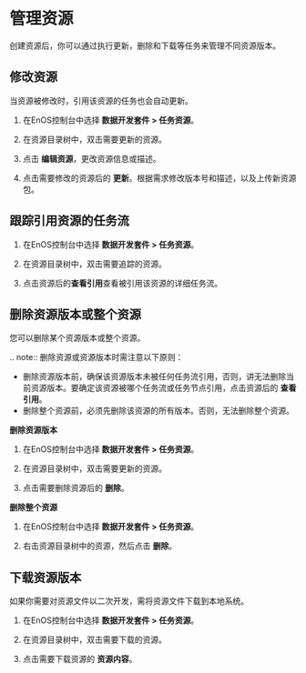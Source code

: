 # 管理资源

创建资源后，你可以通过执行更新，删除和下载等任务来管理不同资源版本。


## 修改资源<edit>

当资源被修改时，引用该资源的任务也会自动更新。

1. 在EnOS控制台中选择 **数据开发套件 > 任务资源**。

2. 在资源目录树中，双击需要更新的资源。

3. 点击 **编辑资源**，更改资源信息或描述。

4. 点击需要修改的资源后的 **更新**。根据需求修改版本号和描述，以及上传新资源包。


## 跟踪引用资源的任务流<trace>

1. 在EnOS控制台中选择 **数据开发套件 > 任务资源**。

2. 在资源目录树中，双击需要追踪的资源。

3. 点击资源后的**查看引用**查看被引用该资源的详细任务流。


## 删除资源版本或整个资源<delete>

您可以删除某个资源版本或整个资源。

.. note:: 删除资源或资源版本时需注意以下原则：
   - 删除资源版本前，确保该资源版本未被任何任务流引用，否则，讲无法删除当前资源版本。要确定该资源被哪个任务流或任务节点引用，点击资源后的 **查看引用**。
   - 删除整个资源前，必须先删除该资源的所有版本。否则，无法删除整个资源。


**删除资源版本**

1. 在EnOS控制台中选择 **数据开发套件 > 任务资源**。

2. 在资源目录树中，双击需要更新的资源。

3. 点击需要删除资源后的 **删除**。

**删除整个资源**

1. 在EnOS控制台中选择 **数据开发套件 > 任务资源**。

2. 右击资源目录树中的资源，然后点击 **删除**。


## 下载资源版本<download>

如果你需要对资源文件以二次开发，需将资源文件下载到本地系统。

1. 在EnOS控制台中选择 **数据开发套件 > 任务资源**。

2. 在资源目录树中，双击需要下载的资源。

3. 点击需要下载资源的 **资源内容**。
